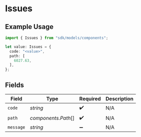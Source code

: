 # Issues

## Example Usage

```typescript
import { Issues } from "sdk/models/components";

let value: Issues = {
  code: "<value>",
  path: [
    6027.63,
  ],
};
```

## Fields

| Field               | Type                | Required            | Description         |
| ------------------- | ------------------- | ------------------- | ------------------- |
| `code`              | *string*            | :heavy_check_mark:  | N/A                 |
| `path`              | *components.Path*[] | :heavy_check_mark:  | N/A                 |
| `message`           | *string*            | :heavy_minus_sign:  | N/A                 |
